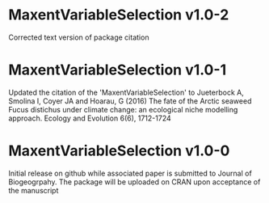 # MaxentVariableSelection v1.0-2
Corrected text version of package citation

# MaxentVariableSelection v1.0-1

Updated the citation of the 'MaxentVariableSelection' to
Jueterbock A, Smolina I, Coyer JA and  Hoarau, G (2016)
The fate of the Arctic seaweed Fucus distichus under climate change:
an ecological niche modelling approach.
Ecology and Evolution 6(6), 1712-1724


# MaxentVariableSelection v1.0-0

Initial release on github while associated paper is submitted to
Journal of Biogeogrpahy. The package will be uploaded on CRAN upon
acceptance of the manuscript

